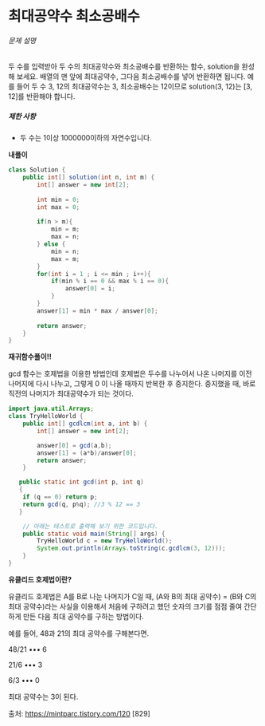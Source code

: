 # 최대공약수 최소공배수

###### 문제 설명

두 수를 입력받아 두 수의 최대공약수와 최소공배수를 반환하는 함수, solution을 완성해 보세요. 배열의 맨 앞에 최대공약수, 그다음 최소공배수를 넣어 반환하면 됩니다. 예를 들어 두 수 3, 12의 최대공약수는 3, 최소공배수는 12이므로 solution(3, 12)는 [3, 12]를 반환해야 합니다.

##### 제한 사항

- 두 수는 1이상 1000000이하의 자연수입니다.



**내풀이**

```java
class Solution {
    public int[] solution(int n, int m) {
        int[] answer = new int[2];
        
        int min = 0;
        int max = 0;
        
        if(n > m){
            min = m;
            max = n;
        } else {
            min = n;
            max = m;
        }
        for(int i = 1 ; i <= min ; i++){
            if(min % i == 0 && max % i == 0){
                answer[0] = i;
            }
        }
        answer[1] = min * max / answer[0];
        
        return answer;
    }
}
```



**재귀함수풀이!!**

gcd 함수는 호제법을 이용한 방법인데 호제법은 두수를 나누어서 나온 나머지를 이전 나머지에 다시 나누고, 그렇게 0 이 나올 때까지 반복한 후 중지한다. 중지했을 때, 바로 직전의 나머지가 최대공약수가 되는 것이다. 

```java
import java.util.Arrays;
class TryHelloWorld {
    public int[] gcdlcm(int a, int b) {
        int[] answer = new int[2];

        answer[0] = gcd(a,b);
        answer[1] = (a*b)/answer[0];
        return answer;
    }

   public static int gcd(int p, int q)
   {
    if (q == 0) return p;
    return gcd(q, p%q); //3 % 12 == 3
   }

    // 아래는 테스트로 출력해 보기 위한 코드입니다.
    public static void main(String[] args) {
        TryHelloWorld c = new TryHelloWorld();
        System.out.println(Arrays.toString(c.gcdlcm(3, 12)));
    }
}
```



**유클리드 호제법이란?**

유클리드 호제법은 A를 B로 나눈 나머지가 C일 때, (A와 B의 최대 공약수) = (B와 C의 최대 공약수)라는 사실을 이용해서 처음에 구하려고 했던 숫자의 크기를 점점 줄여 간단하게 만든 다음 최대 공약수를 구하는 방법이다.



예를 들어, 48과 21의 최대 공약수를 구해본다면.

48/21 ••• 6

21/6 ••• 3

6/3 ••• 0

최대 공약수는 3이 된다.



출처: https://mintparc.tistory.com/120 [829]

